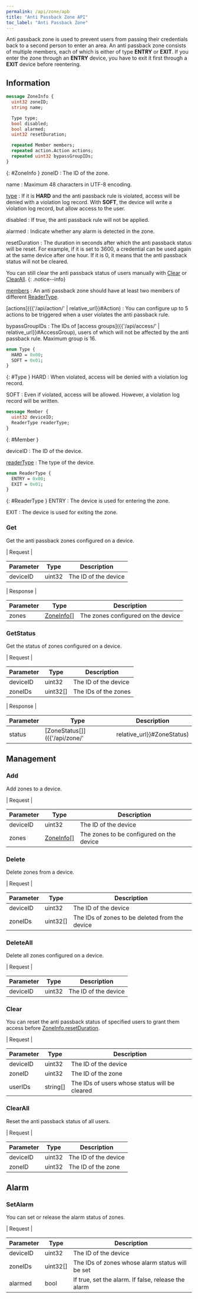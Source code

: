 ```yaml
---
permalink: /api/zone/apb
title: "Anti Passback Zone API"
toc_label: "Anti Passback Zone"  
---
```


Anti passback zone is used to prevent users from passing their credentials back to a second person to enter an area. An anti passback zone consists of multiple members, each of which is either of type __ENTRY__ or __EXIT__. If you enter the zone through an __ENTRY__ device, you have to exit it first through a __EXIT__ device before reentering. 

## Information

```protobuf
message ZoneInfo {
  uint32 zoneID;
  string name;

  Type type;
  bool disabled;
  bool alarmed;
  uint32 resetDuration;

  repeated Member members;
  repeated action.Action actions;
  repeated uint32 bypassGroupIDs;
}
```
{: #ZoneInfo }
zoneID
: The ID of the zone.

name
: Maximum 48 characters in UTF-8 encoding.

[type](#Type)
: If it is __HARD__ and the anti passback rule is violated, access will be denied with a violation log record. With __SOFT__, the device will write a violation log record, but allow access to the user. 

disabled
: If true, the anti passback rule will not be applied. 

alarmed
: Indicate whether any alarm is detected in the zone.

resetDuration
: The duration in seconds after which the anti passback status will be reset. For example, if it is set to 3600, a credential can be used again at the same device after one hour. If it is 0, it means that the anti passback status will not be cleared. 

You can still clear the anti passback status of users manually with [Clear](#clear) or [ClearAll](#clearall).
{: .notice--info}

[members](#Member)
: An anti passback zone should have at least two members of different [ReaderType](#ReaderType).

[actions]({{'/api/action/' | relative_url}}#Action)
: You can configure up to 5 actions to be triggered when a user violates the anti passback rule.

bypassGroupIDs
: The IDs of [access groups]({{'/api/access/' | relative_url}}#AccessGroup), users of which will not be affected by the anti passback rule. Maximum group is 16.

```protobuf
enum Type {
  HARD = 0x00;
  SOFT = 0x01;
}
```
{: #Type }
HARD
: When violated, access will be denied with a violation log record.

SOFT
: Even if violated, access will be allowed. However, a violation log record will be written.

```protobuf
message Member {
  uint32 deviceID;
  ReaderType readerType;
}
```
{: #Member }

deviceID
: The ID of the device.

[readerType](#ReaderType)
: The type of the device. 

```protobuf
enum ReaderType {
  ENTRY = 0x00;
  EXIT = 0x01;
}
```
{: #ReaderType }
ENTRY
: The device is used for entering the zone.

EXIT
: The device is used for exiting the zone. 

### Get

Get the anti passback zones configured on a device.

| Request |

| Parameter | Type | Description |
| --------- | ---- | ----------- |
| deviceID | uint32 | The ID of the device |

| Response |

| Parameter | Type | Description |
| --------- | ---- | ----------- |
| zones | [ZoneInfo[]](#ZoneInfo) | The zones configured on the device |


### GetStatus

Get the status of zones configured on a device.

| Request |

| Parameter | Type | Description |
| --------- | ---- | ----------- |
| deviceID | uint32 | The ID of the device |
| zoneIDs | uint32[] | The IDs of the zones |

| Response |

| Parameter | Type | Description |
| --------- | ---- | ----------- |
| status | [ZoneStatus[]]({{'/api/zone/' | relative_url}}#ZoneStatus) | The status of the zones configured on the device |  

## Management

### Add

Add zones to a device.

| Request |

| Parameter | Type | Description |
| --------- | ---- | ----------- |
| deviceID | uint32 | The ID of the device |
| zones | [ZoneInfo[]](#ZoneInfo) | The zones to be configured on the device |

### Delete

Delete zones from a device.

| Request |

| Parameter | Type | Description |
| --------- | ---- | ----------- |
| deviceID | uint32 | The ID of the device |
| zoneIDs | uint32[] | The IDs of zones to be deleted from the device |


### DeleteAll

Delete all zones configured on a device.

| Request |

| Parameter | Type | Description |
| --------- | ---- | ----------- |
| deviceID | uint32 | The ID of the device |

### Clear

You can reset the anti passback status of specified users to grant them access before [ZoneInfo.resetDuration](#ZoneInfo).

| Request |

| Parameter | Type | Description |
| --------- | ---- | ----------- |
| deviceID | uint32 | The ID of the device |
| zoneID | uint32 | The ID of the zone |
| userIDs | string[] | The IDs of users whose status will be cleared |

### ClearAll

Reset the anti passback status of all users. 

| Request |

| Parameter | Type | Description |
| --------- | ---- | ----------- |
| deviceID | uint32 | The ID of the device |
| zoneID | uint32 | The ID of the zone |

## Alarm

### SetAlarm

You can set or release the alarm status of zones.

| Request |

| Parameter | Type | Description |
| --------- | ---- | ----------- |
| deviceID | uint32 | The ID of the device |
| zoneIDs | uint32[] | The IDs of zones whose alarm status will be set |
| alarmed | bool | If true, set the alarm. If false, release the alarm |